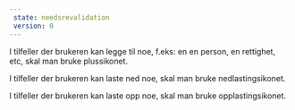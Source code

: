 ```yaml
---
 state: needsrevalidation
 version: 0
---
```


I tilfeller der brukeren kan legge til noe, f.eks: en en person, en rettighet, etc, skal man bruke plussikonet.

I tilfeller der brukeren kan laste ned noe, skal man bruke nedlastingsikonet.

I tilfeller der brukeren kan laste opp noe, skal man bruke opplastingsikonet.

